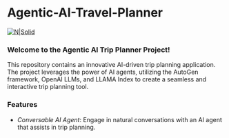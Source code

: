 # Agentic-AI-Travel-Planner

[![N|Solid](https://huggingface.co/front/thumbnails/spaces.png)](https://nodesource.com/products/nsolid)

### Welcome to the Agentic AI Trip Planner Project!
This repository contains an innovative AI-driven trip planning application. The project leverages the power of AI agents, utilizing the AutoGen framework, OpenAI LLMs, and LLAMA Index to create a seamless and interactive trip planning tool.
### Features
- _Conversable AI Agent_: Engage in natural conversations with an AI agent that assists in trip planning.

